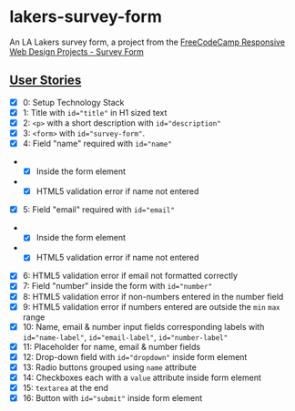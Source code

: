 # lakers-survey-form

An LA Lakers survey form, a project from the [FreeCodeCamp Responsive Web Design Projects - Survey Form](https://www.freecodecamp.org/learn/responsive-web-design/responsive-web-design-projects/build-a-survey-form)

## [User Stories](https://github.com/agnes-nuguid/lakers-survey-form/issues/1)

- [x] 0: Setup Technology Stack
- [x] 1: Title with `id="title"` in H1 sized text
- [x] 2: `<p>` with a short description with `id="description"`
- [x] 3: `<form>` with `id="survey-form"`.
- [x] 4: Field "name" required with `id="name"`
- - [x] Inside the form element
- - [x] HTML5 validation error if name not entered
- [x] 5: Field "email" required with `id="email"`
- - [x] Inside the form element
- - [x] HTML5 validation error if name not entered
- [x] 6: HTML5 validation error if email not formatted correctly
- [x] 7: Field "number" inside the form with `id="number"`
- [x] 8: HTML5 validation error if non-numbers entered in the number field
- [x] 9: HTML5 validation error if numbers entered are outside the `min` `max` range
- [x] 10: Name, email & number input fields corresponding labels with `id="name-label"`, `id="email-label"`, `id="number-label"`
- [x] 11: Placeholder for name, email & number fields
- [x] 12: Drop-down field with `id="dropdown"` inside form element
- [x] 13: Radio buttons grouped using `name` attribute
- [x] 14: Checkboxes each with a `value` attribute inside form element
- [x] 15: `textarea` at the end
- [x] 16: Button with `id="submit"` inside form element
